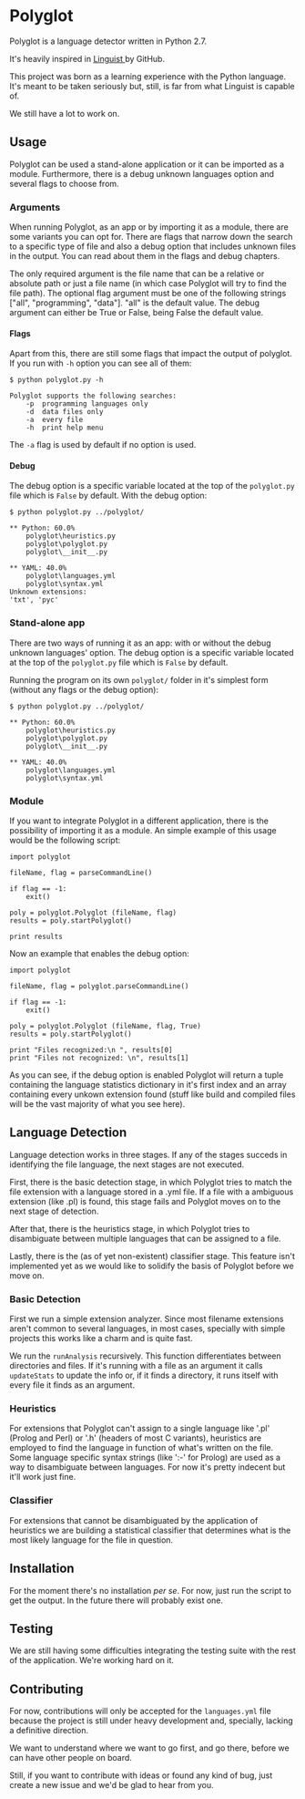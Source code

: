 Polyglot
========

Polyglot is a language detector written in Python 2.7.

It's heavily inspired in <a href="https://github.com/github/linguist"> Linguist </a> by GitHub.

This project was born as a learning experience with the Python language. It's  meant to be taken seriously but, still, is far from what Linguist is capable of.

We still have a lot to work on.

## Usage

Polyglot can be used a stand-alone application or it can be imported as a module. 
Furthermore, there is a debug unknown languages option and several flags to choose from.

### Arguments

When running Polyglot, as an app or by importing it as a module, there are some variants you can opt for. 
There are flags that narrow down the search to a specific type of file and also a debug option that includes unknown files in the output. You can read about them in the flags and debug chapters.

The only required argument is the file name that can be a relative or absolute path or just a file name (in which case Polyglot will try to find the file path). The optional flag argument must be one of the following strings ["all", "programming", "data"]. "all" is the default value.
The debug argument can either be True or False, being False the default value.

#### Flags

Apart from this, there are still some flags that impact the output of polyglot. If you run with `-h` option you can see all of them:

    $ python polyglot.py -h
    
    Polyglot supports the following searches:
        -p  programming languages only
        -d  data files only
        -a  every file
        -h  print help menu
    	
The `-a` flag is used by default if no option is used.

#### Debug

The debug option is a specific variable located at the top of the `polyglot.py` file which is `False` by default.
With the debug option:

    $ python polyglot.py ../polyglot/
    
    ** Python: 60.0%
    	polyglot\heuristics.py
    	polyglot\polyglot.py
    	polyglot\__init__.py

    ** YAML: 40.0%
    	polyglot\languages.yml
    	polyglot\syntax.yml
    Unknown extensions:
    'txt', 'pyc'

### Stand-alone app

There are two ways of running it as an app: with or without the debug unknown languages' option. The debug option is a specific variable located at the top of the `polyglot.py` file which is `False` by default.

Running the program on its own `polyglot/` folder in it's simplest form (without any flags or the debug option):

    $ python polyglot.py ../polyglot/
    
    ** Python: 60.0%
    	polyglot\heuristics.py
    	polyglot\polyglot.py
    	polyglot\__init__.py

    ** YAML: 40.0%
    	polyglot\languages.yml
    	polyglot\syntax.yml

### Module

If you want to integrate Polyglot in a different application, there is the possibility of importing it as a module. 
An simple example of this usage would be the following script:

	import polyglot

	fileName, flag = parseCommandLine()
	    
	if flag == -1:
		exit()

	poly = polyglot.Polyglot (fileName, flag)
	results = poly.startPolyglot()

	print results

Now an example that enables the debug option:

	import polyglot

	fileName, flag = polyglot.parseCommandLine()
	    
	if flag == -1:
		exit()

	poly = polyglot.Polyglot (fileName, flag, True)
	results = poly.startPolyglot()

	print "Files recognized:\n ", results[0]
	print "Files not recognized: \n", results[1]

As you can see, if the debug option is enabled Polyglot will return a tuple containing the language statistics dictionary in it's first index and an array containing every unkown extension found (stuff like build and compiled files will be the vast majority of what you see here).

## Language Detection

Language detection works in three stages. If any of the stages succeds in identifying the file language, the next stages are not executed.

First, there is the basic detection stage, in which Polyglot tries to match the file extension with a language stored in a .yml file. If a file with a ambiguous extension (like .pl) is found, this stage fails and Polyglot moves on to the next stage of detection.

After that, there is the heuristics stage, in which Polyglot tries to disambiguate between multiple languages that can be assigned to a file.

Lastly, there is the (as of yet non-existent) classifier stage. This feature isn't implemented yet as we would like to solidify the basis of Polyglot before we move on.

### Basic Detection

First we run a simple extension analyzer. Since most filename extensions aren't common to several languages, in most cases, specially with simple projects this works like a charm and is quite fast.

We run the `runAnalysis` recursively. This function differentiates between directories and files. If it's running with a file as an argument it calls `updateStats` to update the info or, if it finds a directory, it runs itself with every file it finds as an argument.

### Heuristics

For extensions that Polyglot can't assign to a single language like '.pl' (Prolog and Perl) or '.h' (headers of most C variants), heuristics are employed to find the language in function of what's written on the file. Some language specific syntax strings (like ':-' for Prolog) are used as a way to disambiguate between languages. For now it's pretty indecent but it'll work just fine.

### Classifier

For extensions that cannot be disambiguated by the application of heuristics we are building a statistical classifier that determines what is the most likely language for the file in question.

## Installation

For the moment there's no installation *per se*. For now, just run the script to get the output.
In the future there will probably exist one.

## Testing

We are still having some difficulties integrating the testing suite with the rest of the application. We're working hard on it.

## Contributing

For now, contributions will only be accepted for the `languages.yml` file because the project is still under heavy development and, specially, lacking a definitive direction.

We want to understand where we want to go first, and go there, before we can have other people on board.

Still, if you want to contribute with ideas or found any kind of bug, just create a new issue and we'd be glad to hear from you.
